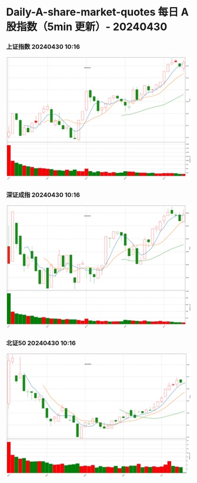 
# Daily-A-share-market-quotes 每日 A 股指数（5min 更新）- 20240430

### 上证指数 20240430 10:16
![](./fig/2024/4/20240430-sh000001.png)

### 深证成指 20240430 10:16
![](./fig/2024/4/20240430-sz399001.png)

### 北证50 20240430 10:16
![](./fig/2024/4/20240430-bj899050.png)

